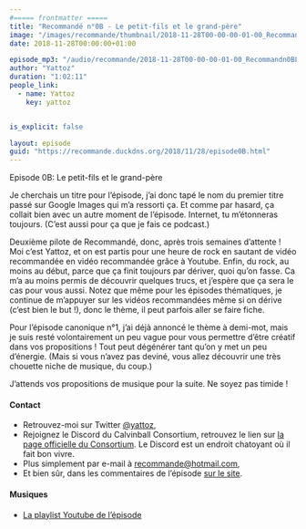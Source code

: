 ```yaml
---
#===== frontmatter =====
title: "Recommandé n°0B - Le petit-fils et le grand-père"
image: "/images/recommande/thumbnail/2018-11-28T00-00-00-01-00_Recommandn0BLepetitfilsetlegrandpre.jpg"
date: 2018-11-28T00:00:00+01:00

episode_mp3: "/audio/recommande/2018-11-28T00-00-00-01-00_Recommandn0BLepetitfilsetlegrandpre.mp3"
author: "Yattoz"
duration: "1:02:11"
people_link: 
  - name: Yattoz
    key: yattoz


is_explicit: false

layout: episode
guid: "https://recommande.duckdns.org/2018/11/28/episode0B.html"
---
```


<PodcastHeader/>

<!-- ECRIRE LA DESCRIPTION DE L'EPISODE SOUS CETTE LIGNE -->


 Episode 0B: Le petit-fils et le grand-père 

<p>Je cherchais un titre pour l’épisode, j’ai donc tapé le nom du premier titre passé sur Google Images qui m’a ressorti ça. Et comme par hasard, ça collait bien avec un autre moment de l’épisode. Internet, tu m’étonneras toujours. (C’est aussi pour ça que je fais ce podcast.)</p>

<p>Deuxième pilote de Recommandé, donc, après trois semaines d’attente ! Moi c’est Yattoz, et on est partis pour une heure de rock en sautant de vidéo recommandée en vidéo recommandée grâce à Youtube. Enfin, du rock, au moins au début, parce que ça finit toujours par dériver, quoi qu’on fasse. Ca m’a au moins permis de découvrir quelques trucs, et j’espère que ça sera le cas pour vous aussi. Notez que même pour les épisodes thématiques, je continue de m’appuyer sur les vidéos recommandées même si on dérive (c’est bien le but !), donc le thème, il peut parfois aller se faire fiche.</p>

<p>Pour l’épisode canonique n°1, j’ai déjà annoncé le thème à demi-mot, mais je suis resté volontairement un peu vague pour vous permettre d’être créatif dans vos propositions ! Tout peut dégénérer tant qu’on y met un peu d’énergie. (Mais si vous n’avez pas deviné, vous allez découvrir une très chouette niche de musique, du coup.)</p>

<p>J’attends vos propositions de musique pour la suite. Ne soyez pas timide !</p>

<h4>Contact</h4>

<ul>
  <li>Retrouvez-moi sur Twitter <a href="https://twitter.com/yattoz" rel="nofollow">@yattoz</a>,</li>
  <li>Rejoignez le Discord du Calvinball Consortium, retrouvez le lien sur <a href="https://calvinballradio.wordpress.com/" rel="nofollow">la page officielle du Consortium</a>. Le Discord est un endroit chatoyant où il fait bon vivre.</li>
  <li>Plus simplement par e-mail à <a href="mailto:recommande@hotmail.com" rel="nofollow">recommande@hotmail.com</a>,</li>
  <li>Et bien sûr, dans les commentaires de l’épisode <a href="https://recommande.duckdns.org" rel="nofollow">sur le site</a>.</li>
</ul>

<h4>Musiques</h4>

<ul>
  <li><a href="https://www.youtube.com/playlist?list=PLNjXbZkItxtaT46wTK-HofL6Iq-Obciud" rel="nofollow">La playlist Youtube de l’épisode</a></li>
</ul>



